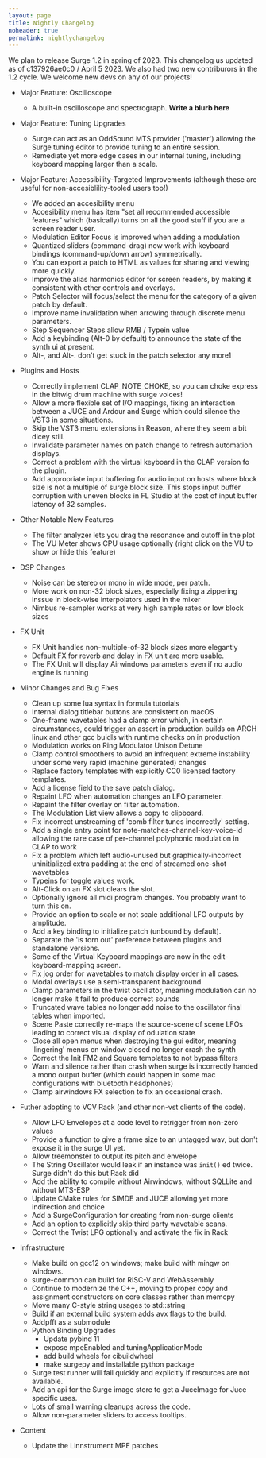 ```yaml
---
layout: page
title: Nightly Changelog
noheader: true
permalink: nightlychangelog
---
```


We plan to release Surge 1.2 in spring of 2023. This changelog us updated as of c137926ae0c0 / April 5 2023. We also had two
new contriburors in the 1.2 cycle. We welcome new devs on any of our projects!

* Major Feature: Oscilloscope
  * A built-in oscilloscope and spectrograph. **Write a blurb here**

* Major Feature: Tuning Upgrades
  * Surge can act as an OddSound MTS provider ('master') allowing the Surge tuning editor to provide tuning to an entire session.
  * Remediate yet more edge cases in our internal tuning, including keyboard mapping larger than a scale.

* Major Feature: Accessibility-Targeted Improvements (although these are useful for non-accesiblility-tooled users too!)
  * We added an accesibility menu
  * Accesibility menu has item "set all recommended accessible features" which (basically) turns on all the good stuff if you are 
    a screen reader user.
  * Modulation Editor Focus is improved when adding a modulation
  * Quantized sliders (command-drag) now work with keyboard bindings (command-up/down arrow) symmetrically.
  * You can export a patch to HTML as values for sharing and viewing more quickly.
  * Improve the alias harmonics editor for screen readers, by making it consistent with other controls and overlays.
  * Patch Selector will focus/select the menu for the category of a given patch by default.
  * Improve name invalidation when arrowing through discrete menu parameters.
  * Step Sequencer Steps allow RMB / Typein value
  * Add a keybinding (Alt-0 by default) to announce the state of the synth ui at present.
  * Alt-, and Alt-. don't get stuck in the patch selector any more1

* Plugins and Hosts
  * Correctly implement CLAP_NOTE_CHOKE, so you can choke express in the bitwig drum machine with surge voices! 
  * Allow a more flexible set of I/O mappings, fixing an interaction between a JUCE and Ardour and Surge which could
    silence the VST3 in some situations.
  * Skip the VST3 menu extensions in Reason, where they seem a bit dicey still.
  * Invalidate parameter names on patch change to refresh automation displays.
  * Correct a problem with the virtual keyboard in the CLAP version fo the plugin.
  * Add appropriate input buffering for audio input on hosts where block size is not a multiple of surge block size. This stops input buffer
    corruption with uneven blocks in FL Studio at the cost of input buffer latency of 32 samples.

* Other Notable New Features
  * The filter analyzer lets you drag the resonance and cutoff in the plot 
  * The VU Meter shows CPU usage optionally (right click on the VU to show or hide this feature)
  
* DSP Changes
  * Noise can be stereo or mono in wide mode, per patch. 
  * More work on non-32 block sizes, especially fixing a zippering inssue in block-wise interpolators used in the mixer
  * Nimbus re-sampler works at very high sample rates or low block sizes

* FX Unit
  * FX Unit handles non-multiple-of-32 block sizes more elegantly
  * Default FX for reverb and delay in FX unit are more usable. 
  * The FX Unit will display Airwindows parameters even if no audio engine is running

* Minor Changes and Bug Fixes
  * Clean up some lua syntax in formula tutorials  
  * Internal dialog titlebar buttons are consistent on macOS
  * One-frame wavetables had a clamp error which, in certain circumstances, could trigger an assert
    in production builds on ARCH linux and other gcc buidls with runtime checks on in production 
  * Modulation works on Ring Modulator Unison Detune
  * Clamp control smoothers to avoid an infrequent extreme instability under some very rapid (machine generated) changes
  * Replace factory templates with explicitly CC0 licensed factory templates.
  * Add a license field to the save patch dialog.
  * Repaint LFO when automation changes an LFO parameter.
  * Repaint the filter overlay on filter automation.
  * The Modulation List view allows a copy to clipboard.
  * Fix incorrect unstreaming of 'comb filter tunes incorrectly' setting.
  * Add a single entry point for note-matches-channel-key-voice-id allowing the rare case of per-channel polyphonic modulation in CLAP to work
  * FIx a problem which left audio-unused but graphically-incorrect uninitialized extra padding at the end of streamed one-shot wavetables
  * Typeins for toggle values work.
  * Alt-Click on an FX slot clears the slot.
  * Optionally ignore all midi program changes. You probably want to turn this on.
  * Provide an option to scale or not scale additional LFO outputs by amplitude.
  * Add a key binding to initialize patch (unbound by default).
  * Separate the 'is torn out' preference between plugins and standalone versions.
  * Some of the Virtual Keyboard mappings are now in the edit-keyboard-mapping screen.
  * Fix jog order for wavetables to match display order in all cases.
  * Modal overlays use a semi-transparent background
  * Clamp parameters in the twist oscillator, meaning modulation can no longer make it fail to produce correct sounds
  * Truncated wave tables no longer add noise to the oscillator final tables when imported.
  * Scene Paste correctly re-maps the source-scene of scene LFOs leading to correct visual display of odulation state
  * Close all open menus when destroying the gui editor, meaning 'lingering' menus on window closed no longer crash the synth
  * Correct the Init FM2 and Square templates to not bypass filters
  * Warn and silence rather than crash when surge is incorrectly handed a mono output buffer (which could happen in some mac configurations with
    bluetooth headphones)
  * Clamp airwindows FX selection to fix an occasional crash.


* Futher adopting to VCV Rack (and other non-vst clients of the code).
   * Allow LFO Envelopes at a code level to retrigger from non-zero values 
   * Provide a function to give a frame size to an untagged wav, but don't expose it in the surge UI yet.
   * Allow treemonster to output its pitch and envelope
   * The String Oscillator would leak if an instance was `init()` ed twice. Surge didn't do this but Rack did
   * Add the ability to compile without Airwindows, without SQLLite and without MTS-ESP
   * Update CMake rules for SIMDE and JUCE allowing yet more indirection and choice
   * Add a SurgeConfiguration for creating from non-surge clients
   * Add an option to explicitly skip third party wavetable scans.
   * Correct the Twist LPG optionally and activate the fix in Rack
   
* Infrastructure
  * Make build on gcc12 on windows; make build with mingw on windows.
  * surge-common can build for RISC-V and WebAssembly 
  * Continue to modernize the C++, moving to proper copy and assignment constructors on core classes rather than memcpy
  * Move many C-style string usages to std::string
  * Build if an external build system adds avx flags to the build.
  * Addpfft as a submodule
  * Python Binding Upgrades
    * Update pybind 11
    * expose mpeEnabled and tuningApplicationMode
    * add build wheels for cibuildwheel
    * make surgepy and installable python package
  * Surge test runner will fail quickly and explicitly if resources are not available.
  * Add an api for the Surge image store to get a JuceImage for Juce specific uses.
  * Lots of small warning cleanups across the code.
  * Allow non-parameter sliders to access tooltips.

* Content
  * Update the Linnstrument MPE patches 

